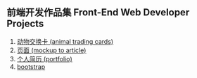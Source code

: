 ## 前端开发作品集 Front-End Web Developer Projects 

1. [动物交换卡 (animal trading cards)](https://cocokou.github.io/courses/udacity/animal-trading-cards/card)
2. [页面 (mockup to article)](https://cocokou.github.io/courses/udacity/mockup-to-article/)
3. [个人简历 (portfolio)](https://cocokou.github.io/courses/udacity/portfolio/)
4. [bootstrap]()
